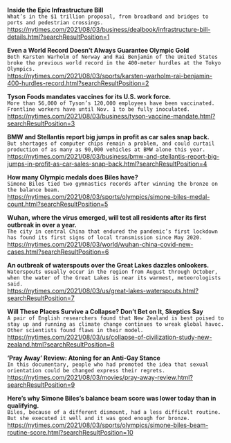 **Inside the Epic Infrastructure Bill**\
`What’s in the $1 trillion proposal, from broadband and bridges to ports and pedestrian crossings.`\
https://nytimes.com/2021/08/03/business/dealbook/infrastructure-bill-details.html?searchResultPosition=1

**Even a World Record Doesn’t Always Guarantee Olympic Gold**\
`Both Karsten Warholm of Norway and Rai Benjamin of the United States broke the previous world record in the 400-meter hurdles at the Tokyo Olympics.`\
https://nytimes.com/2021/08/03/sports/karsten-warholm-rai-benjamin-400-hurdles-record.html?searchResultPosition=2

**Tyson Foods mandates vaccines for its U.S. work force.**\
`More than 56,000 of Tyson’s 120,000 employees have been vaccinated. Frontline workers have until Nov. 1 to be fully inoculated.`\
https://nytimes.com/2021/08/03/business/tyson-vaccine-mandate.html?searchResultPosition=3

**BMW and Stellantis report big jumps in profit as car sales snap back.**\
`But shortages of computer chips remain a problem, and could curtail production of as many as 90,000 vehicles at BMW alone this year.`\
https://nytimes.com/2021/08/03/business/bmw-and-stellantis-report-big-jumps-in-profit-as-car-sales-snap-back.html?searchResultPosition=4

**How many Olympic medals does Biles have?**\
`Simone Biles tied two gymnastics records after winning the bronze on the balance beam.`\
https://nytimes.com/2021/08/03/sports/olympics/simone-biles-medal-count.html?searchResultPosition=5

**Wuhan, where the virus emerged, will test all residents after its first outbreak in over a year.**\
`The city in central China that endured the pandemic’s first lockdown has found its first signs of local transmission since May 2020.`\
https://nytimes.com/2021/08/03/world/wuhan-china-covid-new-cases.html?searchResultPosition=6

**An outbreak of waterspouts over the Great Lakes dazzles onlookers.**\
`Waterspouts usually occur in the region from August through October, when the water of the Great Lakes is near its warmest, meteorologists said.`\
https://nytimes.com/2021/08/03/us/great-lakes-waterspouts.html?searchResultPosition=7

**Will These Places Survive a Collapse? Don’t Bet on It, Skeptics Say**\
`A pair of English researchers found that New Zealand is best poised to stay up and running as climate change continues to wreak global havoc. Other scientists found flaws in their model.`\
https://nytimes.com/2021/08/03/us/collapse-of-civilization-study-new-zealand.html?searchResultPosition=8

**‘Pray Away’ Review: Atoning for an Anti-Gay Stance**\
`In this documentary, people who had promoted the idea that sexual orientation could be changed express their regrets.`\
https://nytimes.com/2021/08/03/movies/pray-away-review.html?searchResultPosition=9

**Here’s why Simone Biles’s balance beam score was lower today than in qualifying.**\
`Biles, because of a different dismount, had a less difficult routine. But she executed it well and it was good enough for bronze.`\
https://nytimes.com/2021/08/03/sports/olympics/simone-biles-beam-routine-score.html?searchResultPosition=10

